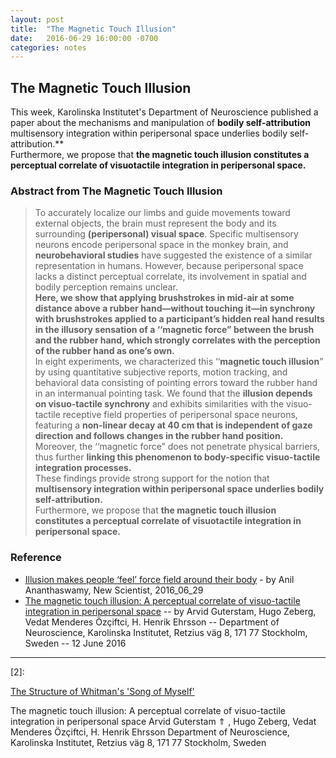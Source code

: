 ```yaml
---
layout: post
title:  "The Magnetic Touch Illusion"
date:   2016-06-29 16:00:00 -0700
categories: notes 
---
```


## The Magnetic Touch Illusion
This week, Karolinska Institutet's Department of Neuroscience published a paper about the mechanisms and manipulation of **bodily self-attribution**
multisensory integration within peripersonal space underlies bodily self-attribution.**  
Furthermore, we propose that **the magnetic touch illusion constitutes a perceptual correlate of visuotactile integration in peripersonal space.**


### Abstract from The Magnetic Touch Illusion 

> To accurately localize our limbs and guide movements toward external objects, the brain must represent the body and its surrounding **(peripersonal) visual space**. Specific multisensory neurons encode peripersonal space in the monkey brain, and **neurobehavioral studies** have suggested the existence of a similar representation in humans. However, because peripersonal space lacks a distinct perceptual correlate, its involvement in spatial and bodily perception remains unclear.   
**Here, we show that applying brushstrokes in mid-air at some distance above a rubber hand—without touching it—in synchrony with brushstrokes applied to a participant’s hidden real hand results in the illusory sensation of a ‘‘magnetic force” between the brush and the rubber hand, which strongly correlates with the perception of the rubber hand as one’s own.**   
In eight experiments, we characterized this ‘‘**magnetic touch illusion**” by using quantitative subjective reports, motion tracking, and behavioral data consisting of pointing errors toward the rubber hand in an intermanual pointing task. We found that the **illusion depends on visuo-tactile synchrony** and exhibits similarities with the visuo-tactile receptive field properties of peripersonal space neurons, featuring a **non-linear decay at 40 cm that is independent of gaze direction and follows changes in the rubber hand position.** Moreover, the ‘‘magnetic force” does not penetrate physical barriers, thus further **linking this phenomenon to body-specific visuo-tactile integration processes.**   
These findings provide strong support for the notion that **multisensory integration within peripersonal space underlies bodily self-attribution.**  
Furthermore, we propose that **the magnetic touch illusion constitutes a perceptual correlate of visuotactile integration in peripersonal space.**


### Reference
- [Illusion makes people ‘feel’ force field around their body][1] - by Anil Ananthaswamy, New Scientist, 2016_06_29
- [The magnetic touch illusion: A perceptual correlate of visuo-tactile integration in peripersonal space]({{log.jaylab.io}}/assets/pdfs/quotes-structure_of_whitmans_SOM.pdf) -- by Arvid Guterstam, Hugo Zeberg, Vedat Menderes Özçiftci, H. Henrik Ehrsson -- Department of Neuroscience, Karolinska Institutet, Retzius väg 8, 171 77 Stockholm, Sweden --  12 June 2016

______________

[1]: https://www.newscientist.com/article/2095534-illusion-makes-people-feel-force-field-around-their-body/
[2]: 


[The Structure of Whitman's 'Song of Myself']({{log.jaylab.io}}/assets/pdfs/quotes-structure_of_whitmans_SOM.pdf)














The magnetic touch illusion: A perceptual correlate of visuo-tactile
integration in peripersonal space
Arvid Guterstam ⇑
, Hugo Zeberg, Vedat Menderes Özçiftci, H. Henrik Ehrsson
Department of Neuroscience, Karolinska Institutet, Retzius väg 8, 171 77 Stockholm, Sweden